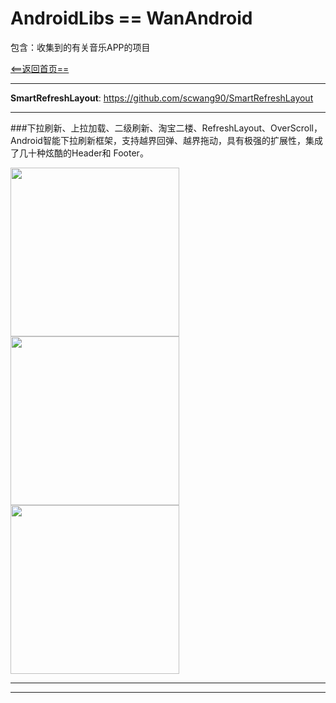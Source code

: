 # AndroidLibs == WanAndroid

包含：收集到的有关音乐APP的项目

[<==返回首页==](https://github.com/youlongxifeng/MyAndroidLibs)

---

**SmartRefreshLayout**:
https://github.com/scwang90/SmartRefreshLayout

---
###下拉刷新、上拉加载、二级刷新、淘宝二楼、RefreshLayout、OverScroll，Android智能下拉刷新框架，支持越界回弹、越界拖动，具有极强的扩展性，集成了几十种炫酷的Header和 Footer。

<img src="https://github.com/scwang90/SmartRefreshLayout/raw/master/art/gif_practive_weibo.gif" width="270"/><img src="https://github.com/scwang90/SmartRefreshLayout/raw/master/art/gif_Dropbox.gif" width="270"/>
<img src="https://github.com/scwang90/SmartRefreshLayout/raw/master/art/gif_practive_feedlist.gif" width="270"/>

---
---

 
 
 